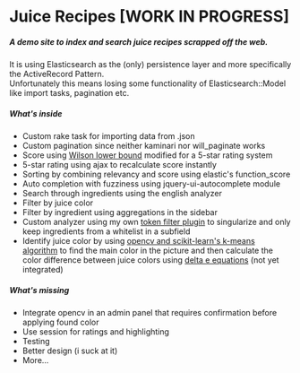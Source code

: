 # Juice Recipes [WORK IN PROGRESS]

##### A demo site to index and search juice recipes scrapped off the web.

It is using Elasticsearch as the (only) persistence layer and more specifically the ActiveRecord Pattern.  
Unfortunately this means losing some functionality of Elasticsearch::Model like import tasks, pagination etc.

##### What's inside

- Custom rake task for importing data from .json
- Custom pagination since neither kaminari nor will_paginate works
- Score using [Wilson lower bound](http://www.evanmiller.org/how-not-to-sort-by-average-rating.html) modified for a 5-star rating system
- 5-star rating using ajax to recalculate score instantly
- Sorting by combining relevancy and score using elastic's function_score
- Auto completion with fuzziness using jquery-ui-autocomplete module
- Search through ingredients using the english analyzer
- Filter by juice color
- Filter by ingredient using aggregations in the sidebar
- Custom analyzer using my own [token filter plugin](https://github.com/freestyl3r/elasticsearch-inflections-token-filter) to singularize and only keep ingredients from a whitelist in a subfield
- Identify juice color by using [opencv and scikit-learn's k-means algorithm](http://www.pyimagesearch.com/2014/05/26/opencv-python-k-means-color-clustering/) to find the main color in the picture and then calculate the color difference between juice colors using [delta e equations](http://python-colormath.readthedocs.org/en/latest/delta_e.html) (not yet integrated)

##### What's missing

- Integrate opencv in an admin panel that requires confirmation before applying found color
- Use session for ratings and highlighting
- Testing
- Better design (i suck at it)
- More...
